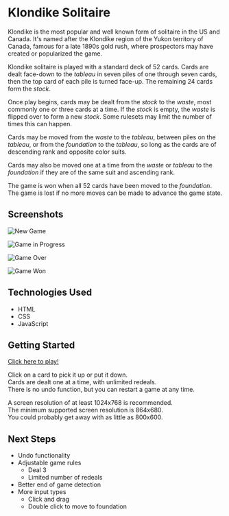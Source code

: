 # Klondike Solitaire

Klondike is the most popular and well known form of solitaire in the US and Canada.  It's named after the Klondike region of the Yukon territory of Canada, famous for a late 1890s gold rush, where prospectors may have created or popularized the game.  

Klondike solitaire is played with a standard deck of 52 cards.  Cards are dealt face-down to the _tableau_ in seven piles of one through seven cards, then the top card of each pile is turned face-up.  The remaining 24 cards form the _stock_.  

Once play begins, cards may be dealt from the _stock_ to the _waste_, most commonly one or three cards at a time.  If the _stock_ is empty, the _waste_ is flipped over to form a new _stock_.  Some rulesets may limit the number of times this can happen.

Cards may be moved from the _waste_ to the _tableau_, between piles on the _tableau_, or from the _foundation_ to the _tableau_, so long as the cards are of descending rank and opposite color suits.

Cards may also be moved one at a time from the _waste_ or _tableau_ to the _foundation_ if they are of the same suit and ascending rank.

The game is won when all 52 cards have been moved to the _foundation_.  The game is lost if no more moves can be made to advance the game state.

## Screenshots
![New Game](https://i.imgur.com/LJfbK6q.png "New Game")

![Game in Progress](https://i.imgur.com/C36J5cH.png "Game in Progress")

![Game Over](https://i.imgur.com/g29WbNf.png "Game Over")

![Game Won](https://i.imgur.com/8P31I7m.png "Game Won")

## Technologies Used
- HTML
- CSS
- JavaScript

## Getting Started
[Click here to play!](https://wesleystedman.github.io/solitaire/)

Click on a card to pick it up or put it down.  
Cards are dealt one at a time, with unlimited redeals.  
There is no undo function, but you can restart a game at any time.  

A screen resolution of at least 1024x768 is recommended.  
The minimum supported screen resolution is 864x680.  
You could probably get away with as little as 800x600.  

## Next Steps
- Undo functionality
- Adjustable game rules
  - Deal 3
  - Limited number of redeals
- Better end of game detection
- More input types
  - Click and drag
  - Double click to move to foundation